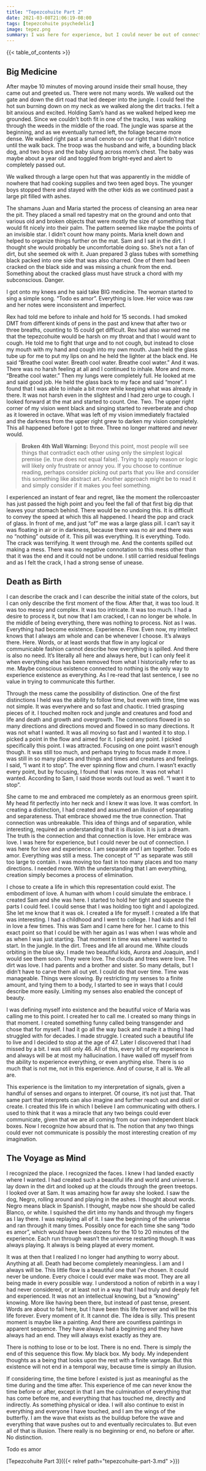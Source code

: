 ```yaml
---
title: "Tepezcohuite Part 2"
date: 2021-03-08T21:06:19-08:00
tags: [tepezcohuite psychedelic]
image: tepez.png
summary: I was here for experience, but I could never be out of connection. I was here for love and experience. I am separate and I am together. Todo es amor. Everything was still a mess.
---
```


{{< table_of_contents >}}

## Big Medicine

After maybe 10 minutes of moving around inside their small house, they came out and greeted us. There were not many words. We walked out the gate and down the dirt road that led deeper into the jungle. I could feel the hot sun burning down on my neck as we walked along the dirt tracks. I felt a bit anxious and excited. Holding Sam’s hand as we walked helped keep me grounded. Since we couldn’t both fit in one of the tracks, I was walking through the weeds in the middle of the road. The jungle was sparse at the beginning, and as we eventually turned left, the foliage became more dense. We walked right past a small cenote on our right that I didn’t notice until the walk back. The troop was the husband and wife, a bounding black dog, and two boys and the baby slung across mom’s chest. The baby was maybe about a year old and toggled from bright-eyed and alert to completely passed out.

We walked through a large open hut that was apparently in the middle of nowhere that had cooking supplies and two teen aged boys. The younger boys stopped there and stayed with the other kids as we continued past a large pit filled with ashes.

The shamans Juan and Maria started the process of cleansing an area near the pit. They placed a small red tapestry mat on the ground and onto that various old and broken objects that were mostly the size of something that would fit nicely into their palm. The pattern seemed like maybe the points of an invisible star. I didn’t count how many points. Maria knelt down and helped to organize things further on the mat. Sam and I sat in the dirt. I thought she would probably be uncomfortable doing so. She’s not a fan of dirt, but she seemed ok with it. Juan prepared 3 glass tubes with something black packed into one side that was also charred. One of them had been cracked on the black side and was missing a chunk from the end. Something about the cracked glass must have struck a chord with my subconscious. Danger.

I got onto my knees and he said take BIG medicine. The woman started to sing a simple song. “Todo es amor”. Everything is love. Her voice was raw and her notes were inconsistent and imperfect.

Rex had told me before to inhale and hold for 15 seconds. I had smoked DMT from different kinds of pens in the past and knew that after two or three breaths, counting to 15 could get difficult. Rex had also warned me that the tepezcohuite would be harsh on my throat and that I would want to cough. He told me to fight that urge and to not cough, but instead to close my mouth with my hand and cough into my own mouth. Juan held the glass tube up for me to put my lips on and he held the lighter at the black end. He said “Breathe cool water. Breath cool water. Breathe cool water.” And it was. There was no harsh feeling at all and I continued to inhale. More and more. “Breathe cool water.” Then my lungs were completely full. He looked at me and said good job. He held the glass back to my face and said “more”. I found that I was able to inhale a bit more while keeping what was already in there. It was not harsh even in the slightest and I had zero urge to cough. I looked forward at the mat and started to count. One. Two. The upper right corner of my vision went black and singing started to reverberate and chop as it lowered in octave. What was left of my vision immediately fractaled and the darkness from the upper right grew to darken my vision completely. This all happened before I got to three. Three no longer mattered and never would.

> **Broken 4th Wall Warning:** Beyond this point, most people will see things that contradict each other using only the simplest logical premise (ie. true does not equal false). Trying to apply reason or logic will likely only frustrate or annoy you. If you choose to continue reading, perhaps consider picking out parts that you like and consider this something like abstract art. Another approach might be to read it and simply consider if it makes you feel something.

I experienced an instant of fear and regret, like the moment the rollercoaster has just passed the high point and you feel the fall of that first big dip that leaves your stomach behind. There would be no undoing this. It is difficult to convey the speed at which this all happened. I heard the pop and crack of glass. In front of me, and just “of” me was a large glass pill. I can’t say it was floating in air or in darkness, because there was no air and there was no “nothing” outside of it. This pill was everything. It is everything. Todo. The crack was terrifying. It went through me. And the contents spilled out making a mess. There was no negative connotation to this mess other than that it was the end and it could not be undone. I still carried residual feelings and as I felt the crack, I had a strong sense of unease.

## Death as Birth

I can describe the crack and I can describe the initial state of the colors, but I can only describe the first moment of the flow. After that, it was too loud. It was too messy and complex. It was too intricate. It was too much. I had a desire to process it, but now that I am cracked, I can no longer be whole. In the middle of being everything, there was nothing to process. Not as I was. Everything had become existence. Experience. Flow. Even now, my intellect knows that I always am whole and can be whenever I choose. It’s always there. Here. Words, or at least words that flow in any logical or communicable fashion cannot describe how everything is spilled. And there is also no need. It’s literally all here and always here, but I can only feel it when everything else has been removed from what I historically refer to as me. Maybe conscious existence connected to nothing is the only way to experience existence as everything. As I re-read that last sentence, I see no value in trying to communicate this further.

Through the mess came the possibility of distinction. One of the first distinctions I held was the ability to follow time, but even with time, time was not simple. It was everywhere and so fast and chaotic. I tried grasping pieces of it. I touched molten rock and jungle and creatures and food and life and death and growth and overgrowth. The connections flowed in so many directions and directions moved and flowed in so many directions. It was not what I wanted. It was all moving so fast and I wanted it to stop. I picked a point in the flow and aimed for it. I picked any point. I picked specifically this point. I was attracted. Focusing on one point wasn’t enough though. It was still too much, and perhaps trying to focus made it more. I was still in so many places and things and times and creatures and feelings. I said, “I want it to stop”. The ever spinning flow and churn. I wasn’t exactly every point, but by focusing, I found that I was more. It was not what I wanted. According to Sam, I said those words out loud as well. “I want it to stop”.

She came to me and embraced me completely as an enormous green spirit. My head fit perfectly into her neck and I knew it was love. It was comfort. In creating a distinction, I had created and assumed an illusion of separating and separateness. That embrace showed me the true connection. That connection was unbreakable. This idea of things and of separation, while interesting, required an understanding that it is illusion. It is just a dream. The truth is the connection and that connection is love. Her embrace was love. I was here for experience, but I could never be out of connection. I was here for love and experience. I am separate and I am together. Todo es amor. Everything was still a mess. The concept of “I” as separate was still too large to contain. I was moving too fast in too many places and too many directions. I needed more. With the understanding that I am everything, creation simply becomes a process of elimination.

I chose to create a life in which this representation could exist. The embodiment of love. A human with whom I could simulate the embrace. I created Sam and she was here. I started to hold her tight and squeeze the parts I could feel. I could sense that I was holding too tight and I apologized. She let me know that it was ok. I created a life for myself. I created a life that was interesting. I had a childhood and I went to college. I had kids and I fell in love a few times. This was Sam and I came here for her. I came to this exact point so that I could be with her again as I was when I was whole and as when I was just starting. That moment in time was where I wanted to start. In the jungle. In the dirt. Trees and life all around me. White clouds orbiting in the blue sky. I made two beautiful kids, Aurora and Joaquin, and I would see them soon. They were love. The clouds and trees were love. The dirt was love. I had parents and a brother and sister. So many details, but I didn’t have to carve them all out yet. I could do that over time. Time was manageable. Things were slowing. By restricting my senses to a finite amount, and tying them to a body, I started to see in ways that I could describe more easily. Limiting my senses also enabled the concept of beauty.

I was defining myself into existence and the beautiful voice of Maria was calling me to this point. I created her to call me. I created so many things in that moment. I created something funny called being transgender and chose that for myself. I had it go all the way back and made it a thing I had struggled with for decades. I made struggle. I created such a beautiful life to live and I decided to stop at the age of 47. Later I discovered that I had missed by a bit. I was still only 46. All of this, every bit of my experience is and always will be at most my hallucination. I have walled off myself from the ability to experience everything, or even anything else. There is so much that is not me, not in this experience. And of course, it all is. We all are.

This experience is the limitation to my interpretation of signals, given a handful of senses and organs to interpret. Of course, it’s not just that. That same part that interprets can also imagine and further reach out and distil or create. I created this life in which I believe I am communicating with others. I used to think that it was a miracle that any two beings could ever communicate, given that we are all coming from our own independent black boxes. Now I recognize how absurd that is. The notion that any two things could ever not communicate is possibly the most interesting creation of my imagination.

## The Voyage as Mind

I recognized the place. I recognized the faces. I knew I had landed exactly where I wanted. I had created such a beautiful life and world and universe. I lay down in the dirt and looked up at the clouds through the green treetops. I looked over at Sam. It was amazing how far away she looked. I saw the dog, Negro, rolling around and playing in the ashes. I thought about words. Negro means black in Spanish. I thought, maybe now she should be called Blanco, or white. I squished the dirt into my hands and through my fingers as I lay there. I was replaying all of it. I saw the beginning of the universe and ran through it many times. Possibly once for each time she sang “todo es amor”, which would have been dozens for the 10 to 20 minutes of the experience. Each run through wasn’t the universe restarting though. It was always playing. It always is being played at every moment.

It was at then that I realized I no longer had anything to worry about. Anything at all. Death had become completely meaningless. I am and I always will be. This little flow is a beautiful one that I’ve chosen. It could never be undone. Every choice I could ever make was moot. They are all being made in every possible way. I understood a notion of rebirth in a way I had never considered, or at least not in a way that I had truly and deeply felt and experienced. It was not an intellectual knowing, but a “knowing” knowing. More like having been there, but instead of past tense, present. Words are about to fail here, but I have been this life forever and will be this life forever. Every moment of it. It cannot die. The idea is silly. This present moment is maybe like a painting. And there are countless paintings in apparent sequence. They have always had a beginning and they have always had an end. They will always exist exactly as they are.

There is nothing to lose or to be lost. There is no end. There is simply the end of this sequence this flow. My black box. My body. My independent thoughts as a being that looks upon the rest with a finite vantage. But this existence will not end in a temporal way, because time is simply an illusion.

If considering time, the time before I existed is just as meaningful as the time during and the time after. This experience of me can never know the time before or after, except in that I am the culmination of everything that has come before me, and everything that has touched me, directly and indirectly. As something physical or idea. I will also continue to exist in everything and everyone I have touched, and I am the wings of the butterfly. I am the wave that exists as the buildup before the wave and everything that wave pushes out to and eventually recirculates to. But even all of that is illusion. There really is no beginning or end, no before or after. No distinction.

Todo es amor

[Tepezcohuite Part 3]({{< relref path="tepezcohuite-part-3.md" >}})

